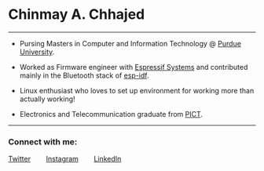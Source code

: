 # Chinmay A. Chhajed

<!--
Just some fancy stuff about stats :P
![](https://komarev.com/ghpvc/?username=chhajedji)

![Github stats](https://github-readme-stats.vercel.app/api?username=chhajedji)
-->

* * *

*   Pursing Masters in Computer and Information Technology @ [Purdue University](https://www.purdue.edu/).

*   Worked as Firmware engineer with [Espressif Systems](https://www.espressif.com/) and contributed mainly in the Bluetooth stack of [esp-idf](https://github.com/espressif/esp-idf).

*   Linux enthusiast who loves to set up environment for working more than actually working!

*   Electronics and Telecommunication graduate from [PICT](https://www.pict.edu).

* * *

### Connect with me:

[Twitter](http://www.twitter.com/chhajedji)&nbsp;&nbsp;&nbsp;&nbsp;&nbsp;&nbsp;&nbsp;&nbsp;[Instagram](http://www.instagram.com/chhajedji)&nbsp;&nbsp;&nbsp;&nbsp;&nbsp;&nbsp;&nbsp;&nbsp;[LinkedIn](https://www.linkedin.com/in/chhajedji/)
